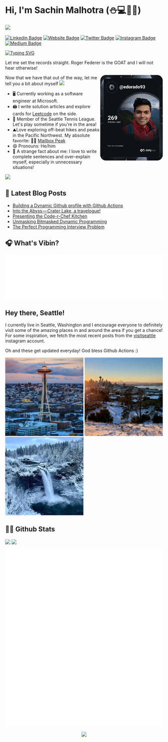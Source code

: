 # Hi, I'm Sachin Malhotra (:snowman::computer::jack_o_lantern::beer:)
![](https://komarev.com/ghpvc/?username=edorado93)

[![Linkedin Badge](https://img.shields.io/badge/-LinkedIn-0e76a8?style=flat-square&logo=Linkedin&logoColor=white)](https://linkedin.com/in/edorado93)
[![Website Badge](https://img.shields.io/badge/Website-3b5998?style=flat-square&logo=google-chrome&logoColor=white)](https://edorado93.github.io/)
[![Twitter Badge](https://img.shields.io/badge/-Twitter-00acee?style=flat-square&logo=Twitter&logoColor=white)](https://twitter.com/edorado93)
[![Instagram Badge](https://img.shields.io/badge/-Instagram-e4405f?style=flat-square&logo=Instagram&logoColor=white)](https://instagram.com/thisboyhasnoshame/)
[![Medium Badge](https://img.shields.io/badge/Medium-12100E?style=flat-square&logo=Medium&logoColor=white)](https://medium.com/@sachinmalhotra)

[![Typing SVG](https://readme-typing-svg.herokuapp.com?font=comfortaa&color=%23F77B93&size=25&height=40&lines=Nice+to+e-meet+you!;I'm+a+Software+Engineer;Tech+and+Travel+Blogger;and+a+homemade+chef%3F)](https://git.io/typing-svg)

Let me set the records straight. Roger Federer is the GOAT and I will not hear otherwise! 

<!-- markdownlint-disable MD033 -->
<a href="https://app.daily.dev/edorado93"><img src="https://github.com/edorado93/edorado93/blob/main/devcard.svg" width="200" align="right" alt="Sachin Malhotra's Dev Card"/></a>
<!-- markdownlint-enable MD033 -->

Now that we have that out of the way, let me tell you a bit about myself <img src="https://emojis.slackmojis.com/emojis/images/1520808873/3643/cool-doge.gif?1520808873" width="20" />

* 🖥️ Currently working as a software engineer at Microsoft.
* 🖨️ I write solution articles and explore cards for <a href="https://www.leetcode.com">Leetcode</a> on the side.
* 🎾 Member of the Seattle Tennis League. Let's play sometime if you're in the area!
* ⛰️Love exploring off-beat hikes and peaks in the Pacific Northwest. My absolute favorite:  🥁🥁 <a href="https://www.wta.org/go-hiking/hikes/mailbox-peak">Mailbox Peak</a>
* 😄 Pronouns: He/him
* 🤯 A strange fact about me: I love to write complete sentences and over-explain myself, especially in unnecessary situations!

<p align="left">
  <img src="https://quotes-github-readme.vercel.app/api?type=horizontal&theme=light)](https://github.com/piyushsuthar/github-readme-quotes" />
</p>
  
## 🚀 Latest Blog Posts

<!-- BLOG-POST-LIST:START -->
- [Building a Dynamic Github profile with Github Actions](https://sachinmalhotra.medium.com/do-you-have-a-great-github-readme-b8a59b066d02?source=rss-6ca530696214------2)
- [Into the Abyss — Crater Lake, a travelogue!](https://sachinmalhotra.medium.com/into-the-abyss-crater-lake-a-travelogue-26a0864deb2b?source=rss-6ca530696214------2)
- [Presenting the Code-r-Chef Kitchen](https://sachinmalhotra.medium.com/presenting-the-code-r-chef-kitchen-a1e3b739929?source=rss-6ca530696214------2)
- [Unmasking Bitmasked Dynamic Programming](https://medium.com/free-code-camp/unmasking-bitmasked-dynamic-programming-25669312b77b?source=rss-6ca530696214------2)
- [The Perfect Programming Interview Problem](https://medium.com/free-code-camp/the-perfect-programming-interview-problem-8431cdeab2a7?source=rss-6ca530696214------2)
<!-- BLOG-POST-LIST:END -->

## 🎧 What's Vibin?

[![Spotify](https://github.com/edorado93/edorado93/blob/main/spotify.svg)](https://open.spotify.com/user/9e26dolk3590fq0god5akapie)

## Hey there, Seattle!

I currently live in Seattle, Washington and I encourage everyone to definitely visit some of the amazing places in and around the area if you get a chance! For some inspiration, we fetch the most recent posts from the [visitseattle](https://www.instagram.com/visitseattle/) instagram account.

Oh and these get updated everyday! God bless Github Actions :)

<div>
  <img src="instagram_posts/post_0/post.jpg" width="250" height="250"/>
  <img src="instagram_posts/post_1/post.jpg" width="250" height="250"/>
  <img src="instagram_posts/post_2/post.jpg" width="250" height="250"/>
</div>

## 👨‍💻 Github Stats

<img align="center" src="https://github-readme-stats.vercel.app/api?username=edorado93&show_icons=true&theme=dracula" />

<img align="center" src="https://github-readme-stats.vercel.app/api/top-langs/?username=edorado93&layout=compact" />

![Metrics](https://github.com/edorado93/edorado93/blob/main/github-metrics.svg)

<p align="center">
  <img src="https://capsule-render.vercel.app/api?type=waving&color=gradient&height=110&section=footer&animation=twinkling"/>
</p>



